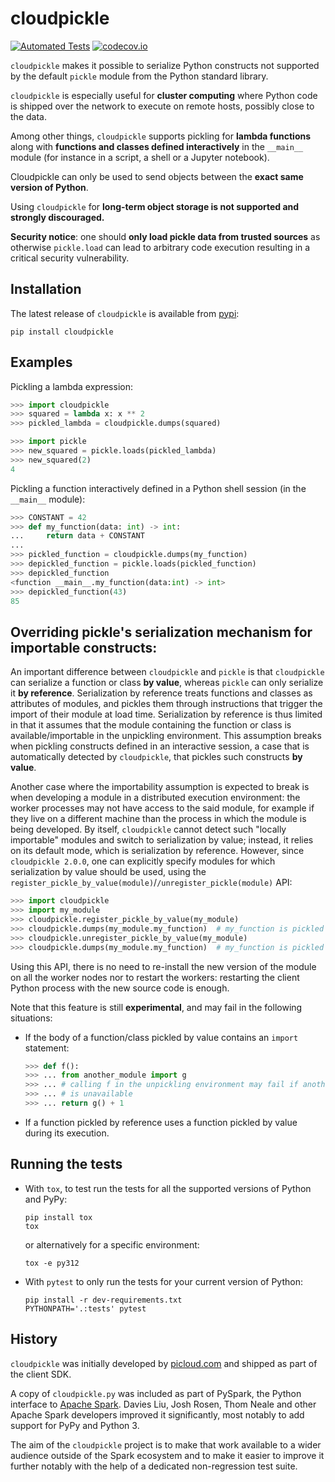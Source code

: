 # cloudpickle

[![Automated Tests](https://github.com/cloudpipe/cloudpickle/workflows/Automated%20Tests/badge.svg?branch=master&event=push)](https://github.com/cloudpipe/cloudpickle/actions)
[![codecov.io](https://codecov.io/github/cloudpipe/cloudpickle/coverage.svg?branch=master)](https://codecov.io/github/cloudpipe/cloudpickle?branch=master)

`cloudpickle` makes it possible to serialize Python constructs not supported
by the default `pickle` module from the Python standard library.

`cloudpickle` is especially useful for **cluster computing** where Python
code is shipped over the network to execute on remote hosts, possibly close
to the data.

Among other things, `cloudpickle` supports pickling for **lambda functions**
along with **functions and classes defined interactively** in the
`__main__` module (for instance in a script, a shell or a Jupyter notebook).

Cloudpickle can only be used to send objects between the **exact same version
of Python**.

Using `cloudpickle` for **long-term object storage is not supported and
strongly discouraged.**

**Security notice**: one should **only load pickle data from trusted sources** as
otherwise `pickle.load` can lead to arbitrary code execution resulting in a critical
security vulnerability.


Installation
------------

The latest release of `cloudpickle` is available from
[pypi](https://pypi.python.org/pypi/cloudpickle):

    pip install cloudpickle


Examples
--------

Pickling a lambda expression:

```python
>>> import cloudpickle
>>> squared = lambda x: x ** 2
>>> pickled_lambda = cloudpickle.dumps(squared)

>>> import pickle
>>> new_squared = pickle.loads(pickled_lambda)
>>> new_squared(2)
4
```

Pickling a function interactively defined in a Python shell session
(in the `__main__` module):

```python
>>> CONSTANT = 42
>>> def my_function(data: int) -> int:
...     return data + CONSTANT
...
>>> pickled_function = cloudpickle.dumps(my_function)
>>> depickled_function = pickle.loads(pickled_function)
>>> depickled_function
<function __main__.my_function(data:int) -> int>
>>> depickled_function(43)
85
```


Overriding pickle's serialization mechanism for importable constructs:
----------------------------------------------------------------------

An important difference between `cloudpickle` and `pickle` is that
`cloudpickle` can serialize a function or class **by value**, whereas `pickle`
can only serialize it **by reference**. Serialization by reference treats
functions and classes as attributes of modules, and pickles them through
instructions that trigger the import of their module at load time.
Serialization by reference is thus limited in that it assumes that the module
containing the function or class is available/importable in the unpickling
environment. This assumption breaks when pickling constructs defined in an
interactive session, a case that is automatically detected by `cloudpickle`,
that pickles such constructs **by value**.

Another case where the importability assumption is expected to break is when
developing a module in a distributed execution environment: the worker
processes may not have access to the said module, for example if they live on a
different machine than the process in which the module is being developed.
By itself, `cloudpickle` cannot detect such "locally importable" modules and
switch to serialization by value; instead, it relies on its default mode,
which is serialization by reference. However, since `cloudpickle 2.0.0`, one
can explicitly specify modules for which serialization by value should be used,
using the `register_pickle_by_value(module)`/`/unregister_pickle(module)` API:

```python
>>> import cloudpickle
>>> import my_module
>>> cloudpickle.register_pickle_by_value(my_module)
>>> cloudpickle.dumps(my_module.my_function)  # my_function is pickled by value
>>> cloudpickle.unregister_pickle_by_value(my_module)
>>> cloudpickle.dumps(my_module.my_function)  # my_function is pickled by reference
```

Using this API, there is no need to re-install the new version of the module on
all the worker nodes nor to restart the workers: restarting the client Python
process with the new source code is enough.

Note that this feature is still **experimental**, and may fail in the following
situations:

- If the body of a function/class pickled by value contains an `import` statement:
  ```python
  >>> def f():
  >>> ... from another_module import g
  >>> ... # calling f in the unpickling environment may fail if another_module
  >>> ... # is unavailable
  >>> ... return g() + 1
  ```

- If a function pickled by reference uses a function pickled by value during its execution.


Running the tests
-----------------

- With `tox`, to test run the tests for all the supported versions of
  Python and PyPy:

      pip install tox
      tox

  or alternatively for a specific environment:

      tox -e py312


- With `pytest` to only run the tests for your current version of
  Python:

      pip install -r dev-requirements.txt
      PYTHONPATH='.:tests' pytest

History
-------

`cloudpickle` was initially developed by [picloud.com](http://web.archive.org/web/20140721022102/http://blog.picloud.com/2013/11/17/picloud-has-joined-dropbox/) and shipped as part of
the client SDK.

A copy of `cloudpickle.py` was included as part of PySpark, the Python
interface to [Apache Spark](https://spark.apache.org/). Davies Liu, Josh
Rosen, Thom Neale and other Apache Spark developers improved it significantly,
most notably to add support for PyPy and Python 3.

The aim of the `cloudpickle` project is to make that work available to a wider
audience outside of the Spark ecosystem and to make it easier to improve it
further notably with the help of a dedicated non-regression test suite.
